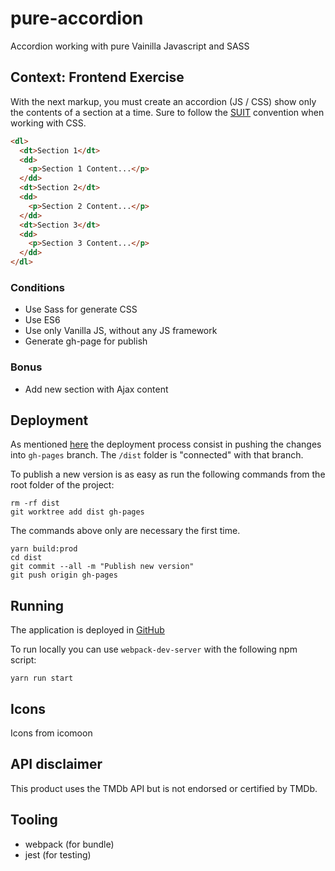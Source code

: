 # pure-accordion
Accordion working with pure Vainilla Javascript and SASS

## Context: Frontend Exercise

With the next markup, you must create an accordion (JS / CSS) show only the contents of a section at a time.
Sure to follow the [SUIT](https://suitcss.github.io/) convention when working with CSS.


```html
<dl>
  <dt>Section 1</dt>
  <dd>
    <p>Section 1 Content...</p>
  </dd>
  <dt>Section 2</dt>
  <dd>
    <p>Section 2 Content...</p>
  </dd>
  <dt>Section 3</dt>
  <dd>
    <p>Section 3 Content...</p>
  </dd>
</dl>
```

### Conditions
* Use Sass for generate CSS
* Use ES6
* Use only Vanilla JS, without any JS framework
* Generate gh-page for publish

### Bonus
* Add new section with Ajax content

## Deployment

As mentioned [here](https://medium.com/linagora-engineering/deploying-your-js-app-to-github-pages-the-easy-way-or-not-1ef8c48424b7) the deployment 
process consist in pushing the changes into ``gh-pages`` branch. 
The ``/dist`` folder is "connected" with that branch.

To publish a new version is as easy as run the following commands from the root folder of the project:

```
rm -rf dist
git worktree add dist gh-pages
```
The commands above only are necessary the first time.

```
yarn build:prod
cd dist
git commit --all -m "Publish new version"
git push origin gh-pages
```

## Running

The application is deployed in [GitHub](https://ixorx.github.io/pure-accordion/)

To run locally you can use ``webpack-dev-server`` with the following npm script:

```
yarn run start
```

## Icons

Icons from icomoon

## API disclaimer

This product uses the TMDb API but is not endorsed or certified by TMDb.

## Tooling

- webpack (for bundle)
- jest (for testing)
